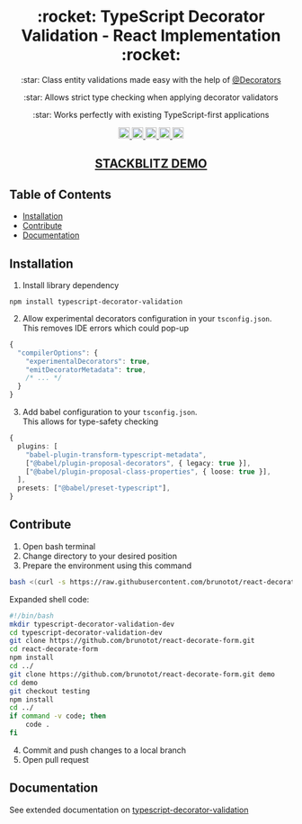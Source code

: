 <h1 align="center">:rocket: TypeScript Decorator Validation - React Implementation :rocket:</h1>

<p align="center">:star: Class entity validations made easy with the help of 
 <a href="https://www.typescriptlang.org/docs/handbook/decorators.html">@Decorators</a>
</p>
<p align="center">:star: Allows strict type checking when applying decorator validators</p>
<p align="center">:star: Works perfectly with existing TypeScript-first applications</p>

<p align="center">
 <a href="https://npmcharts.com/compare/react-decorate-form?minimal=true">
  <img alt="Downloads per month" src="https://img.shields.io/npm/dm/react-decorate-form" height="20"/>
 </a>
 
 <a href="https://www.npmjs.com/package/react-decorate-form">
  <img alt="NPM Version" src="https://img.shields.io/npm/v/react-decorate-form.svg" height="20"/>
 </a>
 
 <a href="https://github.com/brunotot/react-decorate-form/graphs/contributors">
  <img alt="Contributors" src="https://img.shields.io/github/contributors/brunotot/react-decorate-form" height="20"/>
 </a>
 
 <a href="https://github.com/brunotot/react-decorate-form/graphs/commit-activity">
  <img alt="Maintained" src="https://img.shields.io/badge/Maintained%3F-yes-green.svg" height="20"/>
 </a>
 
 <a href="#">
  <img alt="Awesome badge" src="https://awesome.re/badge.svg" height="20"/>
 </a>
 
 <h2 align="center">
  <a href="https://stackblitz.com/edit/react-ts-d3swd2?file=src%2FApp.tsx&file=src%2Fmodel%2FUserForm.ts">STACKBLITZ DEMO</a>
 </h2>
</p>

## Table of Contents

- [Installation](#installation)
- [Contribute](#contribute)
- [Documentation](#documentation)

## Installation

1. Install library dependency
```
npm install typescript-decorator-validation
```
2. Allow experimental decorators configuration in your `tsconfig.json`. 
   <br>This removes IDE errors which could pop-up
```ts
{
  "compilerOptions": {
    "experimentalDecorators": true,
    "emitDecoratorMetadata": true,
    /* ... */
  }
}
```
3. Add babel configuration to your `tsconfig.json`.
   <br>This allows for type-safety checking
```ts
{
  plugins: [
    "babel-plugin-transform-typescript-metadata",
    ["@babel/plugin-proposal-decorators", { legacy: true }],
    ["@babel/plugin-proposal-class-properties", { loose: true }],
  ],
  presets: ["@babel/preset-typescript"],
}
```

## Contribute

1. Open bash terminal
2. Change directory to your desired position
3. Prepare the environment using this command
```bash
bash <(curl -s https://raw.githubusercontent.com/brunotot/react-decorate-form/master/contribute/setup.sh)
```
Expanded shell code:
```bash
#!/bin/bash
mkdir typescript-decorator-validation-dev
cd typescript-decorator-validation-dev
git clone https://github.com/brunotot/react-decorate-form.git
cd react-decorate-form
npm install
cd ../
git clone https://github.com/brunotot/react-decorate-form.git demo
cd demo
git checkout testing
npm install
cd ../
if command -v code; then
    code .
fi
```
4. Commit and push changes to a local branch
5. Open pull request

## Documentation

See extended documentation on [typescript-decorator-validation](https://github.com/brunotot/typescript-decorator-validation#readme)
